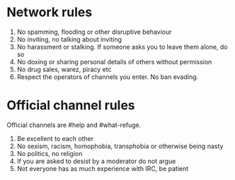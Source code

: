 # Network rules

1. No spamming, flooding or other disruptive behaviour
1. No inviting, no talking about inviting
1. No harassment or stalking. If someone asks you to leave them alone, do so
1. No doxing or sharing personal details of others without permission
1. No drug sales, warez, piracy etc
1. Respect the operators of channels you enter. No ban evading.

# Official channel rules

Official channels are #help and #what-refuge.

1. Be excellent to each other
1. No sexism, racism, homophobia, transphobia or otherwise being nasty
1. No politics, no religion
1. If you are asked to desist by a moderator do not argue
1. Not everyone has as much experience with IRC, be patient
